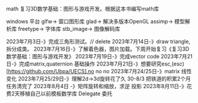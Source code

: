 math
复习3D数学基础：图形与游戏开发。根据这本书编写math库

windows 平台
glfw-> 窗口图形库
glad-> 解决多版本OpenGL
assimp-> 模型解析库
freetype-> 字体库
stb_image-> 图像解码库

2023年7月3日-》完成三角形测试。// delete
2023年7月14日-》draw triangle,拆分成类。
2023年7月16日-》了解着色器，图片加载。下周开始复习《复习3D数学基础：图形与游戏开发》
2023年7月19日-》完成vector code
2023年7月21日-》完成matrix,quaternion 基础操作
2023年7月21日-》想要研究esc,(esc)[https://github.com/Ubpa/UECS].no no no
2023年7月24/25日-》matrix 线性变化
2023年7月25/29日-》理解2d->3d旋转花了久
30-8/3 把铁道的积累2个月任务清完了
2023年8月4日 -》矩阵旋转和缩放，求逆
投影
2023年8月11日-》花费2天移植自己以前模板数学库
Delegate 委托 

